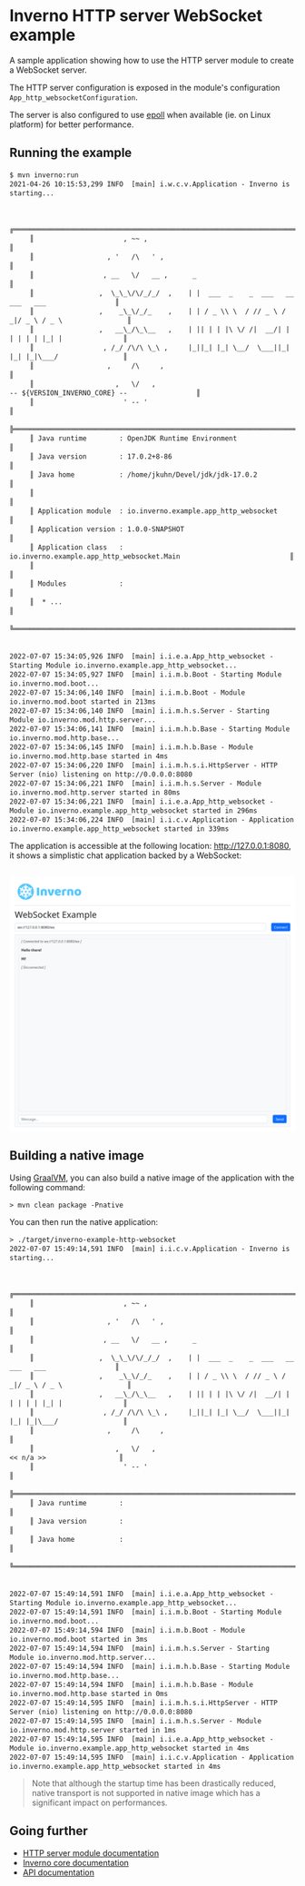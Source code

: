 [inverno-mod-http-server]: https://github.com/inverno-io/inverno-mods/blob/master/inverno-http-server/
[inverno-core-root-doc]: https://github.com/inverno-io/inverno-core/blob/master/doc/reference-guide.md
[inverno-javadoc]: https://inverno.io/docs/release/api/index.html

[epoll]: https://en.wikipedia.org/wiki/Epoll
[graalvm]: https://www.graalvm.org/

# Inverno HTTP server WebSocket example

A sample application showing how to use the HTTP server module to create a WebSocket server.

The HTTP server configuration is exposed in the module's configuration `App_http_websocketConfiguration`.

The server is also configured to use [epoll][epoll] when available (ie. on Linux platform) for better performance.

## Running the example

```plaintext
$ mvn inverno:run
2021-04-26 10:15:53,299 INFO  [main] i.w.c.v.Application - Inverno is starting...


     ╔════════════════════════════════════════════════════════════════════════════════════════════╗
     ║                      , ~~ ,                                                                ║
     ║                  , '   /\   ' ,                                                            ║
     ║                 , __   \/   __ ,      _                                                    ║
     ║                ,  \_\_\/\/_/_/  ,    | |  ___  _    _  ___   __  ___   ___                 ║
     ║                ,    _\_\/_/_    ,    | | / _ \\ \  / // _ \ / _|/ _ \ / _ \                ║
     ║                ,   __\_/\_\__   ,    | || | | |\ \/ /|  __/| | | | | | |_| |               ║
     ║                 , /_/ /\/\ \_\ ,     |_||_| |_| \__/  \___||_| |_| |_|\___/                ║
     ║                  ,     /\     ,                                                            ║
     ║                    ,   \/   ,                                  -- ${VERSION_INVERNO_CORE} --                 ║
     ║                      ' -- '                                                                ║
     ╠════════════════════════════════════════════════════════════════════════════════════════════╣
     ║ Java runtime        : OpenJDK Runtime Environment                                          ║
     ║ Java version        : 17.0.2+8-86                                                          ║
     ║ Java home           : /home/jkuhn/Devel/jdk/jdk-17.0.2                                     ║
     ║                                                                                            ║
     ║ Application module  : io.inverno.example.app_http_websocket                                ║
     ║ Application version : 1.0.0-SNAPSHOT                                                       ║
     ║ Application class   : io.inverno.example.app_http_websocket.Main                           ║
     ║                                                                                            ║
     ║ Modules             :                                                                      ║
     ║  * ...                                                                                     ║
     ╚════════════════════════════════════════════════════════════════════════════════════════════╝


2022-07-07 15:34:05,926 INFO  [main] i.i.e.a.App_http_websocket - Starting Module io.inverno.example.app_http_websocket...
2022-07-07 15:34:05,927 INFO  [main] i.i.m.b.Boot - Starting Module io.inverno.mod.boot...
2022-07-07 15:34:06,140 INFO  [main] i.i.m.b.Boot - Module io.inverno.mod.boot started in 213ms
2022-07-07 15:34:06,140 INFO  [main] i.i.m.h.s.Server - Starting Module io.inverno.mod.http.server...
2022-07-07 15:34:06,141 INFO  [main] i.i.m.h.b.Base - Starting Module io.inverno.mod.http.base...
2022-07-07 15:34:06,145 INFO  [main] i.i.m.h.b.Base - Module io.inverno.mod.http.base started in 4ms
2022-07-07 15:34:06,220 INFO  [main] i.i.m.h.s.i.HttpServer - HTTP Server (nio) listening on http://0.0.0.0:8080
2022-07-07 15:34:06,221 INFO  [main] i.i.m.h.s.Server - Module io.inverno.mod.http.server started in 80ms
2022-07-07 15:34:06,221 INFO  [main] i.i.e.a.App_http_websocket - Module io.inverno.example.app_http_websocket started in 296ms
2022-07-07 15:34:06,224 INFO  [main] i.i.c.v.Application - Application io.inverno.example.app_http_websocket started in 339ms
```

The application is accessible at the following location: http://127.0.0.1:8080, it shows a simplistic chat application backed by a WebSocket:

<img src="src/img/inverno_http_chat.png" style="display: block; margin: 2em auto;"/>

## Building a native image

Using [GraalVM][graalvm], you can also build a native image of the application with the following command:

```plaintext
> mvn clean package -Pnative
```

You can then run the native application:

```plaintext
> ./target/inverno-example-http-websocket
2022-07-07 15:49:14,591 INFO  [main] i.i.c.v.Application - Inverno is starting...


     ╔════════════════════════════════════════════════════════════════════════════════════════════╗
     ║                      , ~~ ,                                                                ║
     ║                  , '   /\   ' ,                                                            ║
     ║                 , __   \/   __ ,      _                                                    ║
     ║                ,  \_\_\/\/_/_/  ,    | |  ___  _    _  ___   __  ___   ___                 ║
     ║                ,    _\_\/_/_    ,    | | / _ \\ \  / // _ \ / _|/ _ \ / _ \                ║
     ║                ,   __\_/\_\__   ,    | || | | |\ \/ /|  __/| | | | | | |_| |               ║
     ║                 , /_/ /\/\ \_\ ,     |_||_| |_| \__/  \___||_| |_| |_|\___/                ║
     ║                  ,     /\     ,                                                            ║
     ║                    ,   \/   ,                                   << n/a >>                  ║
     ║                      ' -- '                                                                ║
     ╠════════════════════════════════════════════════════════════════════════════════════════════╣
     ║ Java runtime        :                                                                      ║
     ║ Java version        :                                                                      ║
     ║ Java home           :                                                                      ║
     ╚════════════════════════════════════════════════════════════════════════════════════════════╝


2022-07-07 15:49:14,591 INFO  [main] i.i.e.a.App_http_websocket - Starting Module io.inverno.example.app_http_websocket...
2022-07-07 15:49:14,591 INFO  [main] i.i.m.b.Boot - Starting Module io.inverno.mod.boot...
2022-07-07 15:49:14,594 INFO  [main] i.i.m.b.Boot - Module io.inverno.mod.boot started in 3ms
2022-07-07 15:49:14,594 INFO  [main] i.i.m.h.s.Server - Starting Module io.inverno.mod.http.server...
2022-07-07 15:49:14,594 INFO  [main] i.i.m.h.b.Base - Starting Module io.inverno.mod.http.base...
2022-07-07 15:49:14,594 INFO  [main] i.i.m.h.b.Base - Module io.inverno.mod.http.base started in 0ms
2022-07-07 15:49:14,595 INFO  [main] i.i.m.h.s.i.HttpServer - HTTP Server (nio) listening on http://0.0.0.0:8080
2022-07-07 15:49:14,595 INFO  [main] i.i.m.h.s.Server - Module io.inverno.mod.http.server started in 1ms
2022-07-07 15:49:14,595 INFO  [main] i.i.e.a.App_http_websocket - Module io.inverno.example.app_http_websocket started in 4ms
2022-07-07 15:49:14,595 INFO  [main] i.i.c.v.Application - Application io.inverno.example.app_http_websocket started in 4ms
```

> Note that although the startup time has been drastically reduced, native transport is not supported in native image which has a significant impact on performances.

## Going further

- [HTTP server module documentation][inverno-mod-http-server]
- [Inverno core documentation][inverno-core-root-doc]
- [API documentation][inverno-javadoc]
